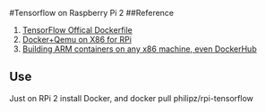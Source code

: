 #Tensorflow on Raspberry Pi 2
##Reference
1. [TensorFlow Offical Dockerfile](https://github.com/tensorflow/tensorflow/blob/master/tensorflow/tools/docker/Dockerfile)
2. [Docker+Qemu on X86 for RPi](http://www.slideshare.net/philipzh/docker-qemu-on-x86-for-raspberry-pi)
3. [Building ARM containers on any x86 machine, even  DockerHub](https://resin.io/blog/building-arm-containers-on-any-x86-machine-even-dockerhub/)

## Use
Just on RPi 2 install Docker, and docker pull philipz/rpi-tensorflow
